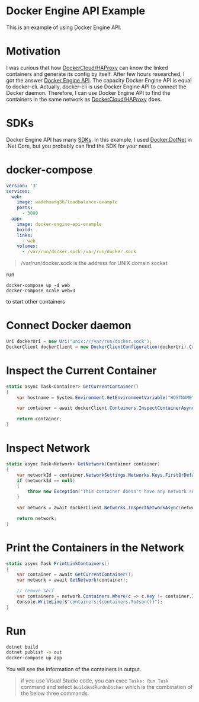 # Docker Engine API Example 

This is an example of using Docker Engine API.

# Motivation
I was curious that how [DockerCloud/HAProxy](https://hub.docker.com/r/dockercloud/haproxy/) can know the linked containers and generate its config by itself. After few hours researched, I got the answer [Docker Engine API](https://docs.docker.com/engine/api/). The capacity Docker Engine API is equal to docker-cli. Actually, docker-cli is use Docker Engine API to connect the Docker daemon. Therefore, I can use Docker Engine API to find the containers in the same network as [DockerCloud/HAProxy](https://hub.docker.com/r/dockercloud/haproxy/) does.

# SDKs
Docker Engine API has many [SDKs](https://docs.docker.com/engine/api/sdks/). In this example, I used [Docker.DotNet](https://github.com/Microsoft/Docker.DotNet) in .Net Core, but you probably can find the SDK for your need.

# docker-compose
```yaml
version: '3'
services:
  web:
    image: wadehuang36/loadbalance-example
    ports:
      - 3000
  app:
    image: docker-engine-api-example
    build: .
    links:
      - web
    volumes:
      - /var/run/docker.sock:/var/run/docker.sock
```

>/var/run/docker.sock is the address for UNIX domain socket

run
```
docker-compose up -d web
docker-compose scale web=3
```
to start other containers

# Connect Docker daemon
```csharp
Uri dockerUri = new Uri("unix:///var/run/docker.sock");
DockerClient dockerClient = new DockerClientConfiguration(dockerUri).CreateClient();
```

# Inspect the Current Container
```csharp
static async Task<Container> GetCurrentContainer()
{
    var hostname = System.Environment.GetEnvironmentVariable("HOSTNAME");

    var container = await dockerClient.Containers.InspectContainerAsync(hostname);

    return container;
}
```

# Inspect Network
```csharp
static async Task<Network> GetNetwork(Container container)
{
    var networkId = container.NetworkSettings.Networks.Keys.FirstOrDefault();
    if (networkId == null)
    {
        throw new Exception("This container doesn't have any network setting");
    }

    var network = await dockerClient.Networks.InspectNetworkAsync(networkId);

    return network;
}
```

# Print the Containers in the Network
```csharp
static async Task PrintLinkContainers()
{
    var container = await GetCurrentContainer();
    var network = await GetNetwork(container);

    // remove self
    var containers = network.Containers.Where(c => c.Key != container.ID);
    Console.WriteLine($"containers:{containers.ToJson()}");
}
```

# Run
```bash
dotnet build
dotnet publish -o out
docker-compose up app
```

You will see the information of the containers in output.

> if you use Visual Studio code, you can exec `Tasks: Run Task` command and select `buildAndRunOnDocker` which is the combination of the below three commands.